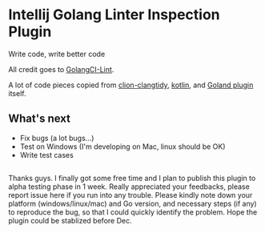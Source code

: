 # Intellij Golang Linter Inspection Plugin

Write code, write better code

All credit goes to [GolangCI-Lint](https://github.com/golangci/golangci-lint).

A lot of code pieces copied from [clion-clangtidy](https://bitbucket.org/baldur/clion-clangtidy/src/default/), [kotlin](https://github.com/JetBrains/kotlin), and [Goland plugin](https://plugins.jetbrains.com/plugin/9568-go) itself.

## What's next
* Fix bugs (a lot bugs...)
* Test on Windows (I'm developing on Mac, linux should be OK)
* Write test cases

##
Thanks guys. I finally got some free time and I plan to publish this plugin to alpha testing phase in 1 week. Really appreciated your feedbacks, please report issue here if you run into any trouble. Please kindly note down your platform (windows/linux/mac) and Go version, and necessary steps (if any) to reproduce the bug, so that I could quickly identify the problem. Hope the plugin could be stablized before Dec.
